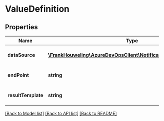 # ValueDefinition

## Properties
Name | Type | Description | Notes
------------ | ------------- | ------------- | -------------
**dataSource** | [**\FrankHouweling\AzureDevOpsClient\Notification\Model\InputValue[]**](InputValue.md) | Gets or sets the data source. | [optional] 
**endPoint** | **string** | Gets or sets the rest end point. | [optional] 
**resultTemplate** | **string** | Gets or sets the result template. | [optional] 

[[Back to Model list]](../README.md#documentation-for-models) [[Back to API list]](../README.md#documentation-for-api-endpoints) [[Back to README]](../README.md)


